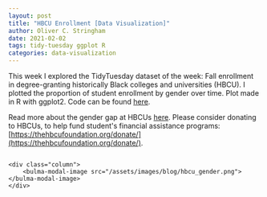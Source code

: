 ```yaml
---
layout: post
title: "HBCU Enrollment [Data Visualization]"
author: Oliver C. Stringham
date: 2021-02-02
tags: tidy-tuesday ggplot R
categories: data-visualization
---
```


This week I explored the TidyTuesday dataset of the week: Fall enrollment in degree-granting historically Black colleges and universities (HBCU). I plotted the proportion of student enrollment by gender over time. Plot made in R with ggplot2. Code can be found [here](https://github.com/ocstringham/tidy_tuesday/blob/main/scripts/2021-02-02-hbcu.R). 

Read more about the gender gap at HBCUs [here](https://hbcubuzz.com/2020/07/black-men-the-minority-at-hbcus/). Please consider donating to HBCUs, to help fund student's financial assistance programs: [https://thehbcufoundation.org/donate/](https://thehbcufoundation.org/donate/).


<div class="columns">

    <div class="column">
        <bulma-modal-image src="/assets/images/blog/hbcu_gender.png"></bulma-modal-image>
    </div>

</div>